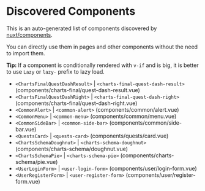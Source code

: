 # Discovered Components

This is an auto-generated list of components discovered by [nuxt/components](https://github.com/nuxt/components).

You can directly use them in pages and other components without the need to import them.

**Tip:** If a component is conditionally rendered with `v-if` and is big, it is better to use `Lazy` or `lazy-` prefix to lazy load.

- `<ChartsFinalQuestDashResult>` | `<charts-final-quest-dash-result>` (components/charts-final/quest-dash-result.vue)
- `<ChartsFinalQuestDashRight>` | `<charts-final-quest-dash-right>` (components/charts-final/quest-dash-right.vue)
- `<CommonAlert>` | `<common-alert>` (components/common/alert.vue)
- `<CommonMenu>` | `<common-menu>` (components/common/menu.vue)
- `<CommonSideBar>` | `<common-side-bar>` (components/common/side-bar.vue)
- `<QuestsCard>` | `<quests-card>` (components/quests/card.vue)
- `<ChartsSchemaDoughnut>` | `<charts-schema-doughnut>` (components/charts-schema/doughnut.vue)
- `<ChartsSchemaPie>` | `<charts-schema-pie>` (components/charts-schema/pie.vue)
- `<UserLoginForm>` | `<user-login-form>` (components/user/login-form.vue)
- `<UserRegisterForm>` | `<user-register-form>` (components/user/register-form.vue)
